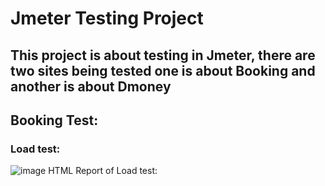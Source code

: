 # Jmeter Testing Project
## This project is about testing in Jmeter, there are two sites being tested one is about Booking and another is about Dmoney
## Booking Test:
### Load test: 
![image](https://github.com/user-attachments/assets/bf48e44b-bf89-4d90-8623-87c66fa4ddeb)
HTML Report of Load test:

